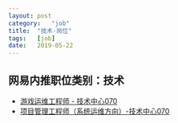 ```yaml
---
layout:	post
category:	"job"
title:	"技术-岗位"
tags:	[job]
date:	2019-05-22
---
```

## 网易内推职位类别：技术
- [游戏运维工程师 - 技术中心070](http://mobile.bole.netease.com/bole/boleDetail?id=15906&employeeId=346f03c3cda5f04c&key=all)
- [项目管理工程师（系统运维方向）-技术中心070](http://mobile.bole.netease.com/bole/boleDetail?id=14645&employeeId=346f03c3cda5f04c&key=all)
